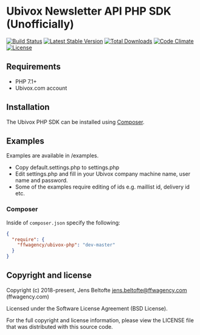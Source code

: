 # Ubivox Newsletter API PHP SDK (Unofficially)

[![Build Status](https://travis-ci.org/ffwagency/ubivox-php.svg?branch=master)](https://travis-ci.org/ffwagency/ubivox-php)
[![Latest Stable Version](https://poser.pugx.org/ffwagency/ubivox-php/v/stable)](https://packagist.org/packages/ffwagency/ubivox-php)
[![Total Downloads](https://poser.pugx.org/ffwagency/ubivox-php/downloads)](https://packagist.org/packages/ffwagency/ubivox-php)
[![Code Climate](https://codeclimate.com/github/ffwagency/ubivox-php/badges/gpa.svg)](https://codeclimate.com/github/ffwagency/ubivox-php)
[![License](https://poser.pugx.org/ffwagency/ubivox-php/license)](https://packagist.org/packages/ffwagency/ubivox-php)

## Requirements
* PHP 7.1+
* Ubivox.com account

## Installation

The Ubivox PHP SDK can be installed using [Composer](https://packagist.org/packages/ffwagency/Ubivox-php).

## Examples

Examples are available in /examples.

* Copy default.settings.php to settings.php
* Edit settings.php and fill in your Ubivox company machine name, user name and password.
* Some of the examples require editing of ids e.g. maillist id, delivery id etc.

### Composer

Inside of `composer.json` specify the following:

``` json
{
  "require": {
    "ffwagency/ubivox-php": "dev-master"
  }
}
```

## Copyright and license

Copyright (c) 2018-present, Jens Beltofte <jens.beltofte@ffwagency.com> (ffwagency.com)

Licensed under the Software License Agreement (BSD License).

For the full copyright and license information, please view the LICENSE file that was distributed
with this source code.
